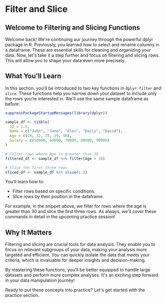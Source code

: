 # Filter and Slice

## Welcome to Filtering and Slicing Functions
Welcome back! We're continuing our journey through the powerful dplyr package in R. Previously, you learned how to select and rename columns in a dataframe. These are essential skills for cleaning and organizing your data. Now, let's take it a step further and focus on filtering and slicing rows. This will allow you to shape your data even more precisely.

## What You'll Learn
In this section, you'll be introduced to two key functions in `dplyr`: `filter` and `slice`. These functions help you narrow down your dataset to include only the rows you’re interested in. We'll use the same sample dataframe as before:

```R
suppressPackageStartupMessages(library(dplyr))

sample_df <- tibble(
  ID = 1:5,
  Name = c("John", "Jane", "Alex", "Emily", "David"),
  Age = c(28, 22, 35, 29, 40),
  Salary = c(50000, 60000, 70000, 80000, 90000)
)

# Filter rows where Age is greater than 30
filtered_df <- sample_df %>% filter(Age > 30)

# Slice the first three rows
sliced_df <- sample_df %>% slice(1:3)
```

You'll learn how to:

- Filter rows based on specific conditions.
- Slice rows by their position in the dataframe.

For example, in the snippet above, we filter for rows where the age is greater than 30 and slice the first three rows. As always, we'll cover these commands in detail in the upcoming practice session!

## Why It Matters
Filtering and slicing are crucial tools for data analysis. They enable you to focus on relevant subgroups of your data, making your analysis more targeted and efficient. You can quickly isolate the data that meets your criteria, which is invaluable for deeper insights and decision-making.

By mastering these functions, you'll be better equipped to handle large datasets and perform more complex analyses. It's an exciting step forward in your data manipulation journey!

Ready to put these concepts into practice? Let's get started with the practice section.
